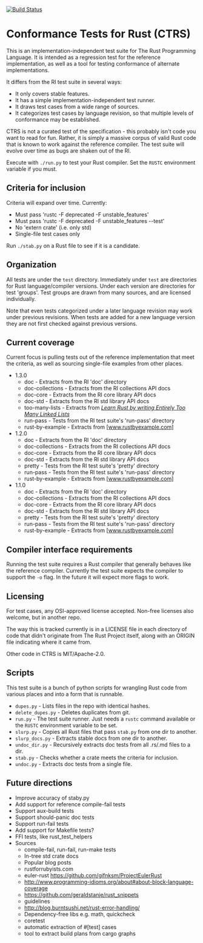 [![Build Status](https://travis-ci.org/brson/ctrs.svg?branch=master)](https://travis-ci.org/brson/ctrs)

# Conformance Tests for Rust (CTRS)

This is an implementation-independent test suite for The Rust
Programming Language. It is intended as a regression test for
the reference implementation, as well as a tool for testing
conformance of alternate implementations.

It differs from the RI test suite in several ways:

* It only covers stable features.
* It has a simple implementation-independent test runner.
* It draws test cases from a wide range of sources.
* It categorizes test cases by language revision, so that multiple
  levels of conformance may be established.

CTRS is not a curated test of the specification - this probably isn't
code you want to read for fun. Rather, it is simply a massive corpus
of valid Rust code that is known to work against the reference
compiler. The test suite will evolve over time as bugs are shaken
out of the RI.

Execute with `./run.py` to test your Rust compiler.
Set the `RUSTC` environment variable if you must.

## Criteria for inclusion

Criteria will expand over time.
Currently:

* Must pass 'rustc -F deprecated -F unstable_features'
* Must pass 'rustc -F deprecated -F unstable_features --test'
* No 'extern crate' (i.e. only std)
* Single-file test cases only

Run `./stab.py` on a Rust file to see if it is a candidate.

## Organization

All tests are under the `test` directory. Immediately under `test` are
directories for Rust language/compiler versions. Under each version
are directories for test 'groups'. Test groups are drawn from many
sources, and are licensed individually.

Note that even tests categorized under a later language revision may
work under previous revisions. When tests are added for a new language
version they are not first checked against previous versions.

## Current coverage

Current focus is pulling tests out of the reference implementation that
meet the criteria, as well as sourcing single-file examples from
other places.

- 1.3.0
  - doc - Extracts from the RI 'doc' directory
  - doc-collections - Extracts from the RI collections API docs
  - doc-core - Extracts from the RI core library API docs
  - doc-std - Extracts from the RI std library API docs
  - too-many-lists - Extracts from *[Learn Rust by writing Entirely Too Many Linked Lists][lists]*
  - run-pass - Tests from the RI test suite's 'run-pass' directory
  - rust-by-example - Extracts from [www.rustbyexample.com]
- 1.2.0
  - doc - Extracts from the RI 'doc' directory
  - doc-collections - Extracts from the RI collections API docs
  - doc-core - Extracts from the RI core library API docs
  - doc-std - Extracts from the RI std library API docs
  - pretty - Tests from the RI test suite's 'pretty' directory
  - run-pass - Tests from the RI test suite's 'run-pass' directory
  - rust-by-example - Extracts from [www.rustbyexample.com]
- 1.1.0
  - doc - Extracts from the RI 'doc' directory
  - doc-collections - Extracts from the RI collections API docs
  - doc-core - Extracts from the RI core library API docs
  - doc-std - Extracts from the RI std library API docs
  - pretty - Tests from the RI test suite's 'pretty' directory
  - run-pass - Tests from the RI test suite's 'run-pass' directory
  - rust-by-example - Extracts from [www.rustbyexample.com]

[lists]: https://github.com/Gankro/too-many-lists
[www.rustbyexample.com]: http://www.rust-by-example.com

## Compiler interface requirements

Running the test suite requires a Rust compiler that generally behaves
like the reference compiler. Currently the test suite expects the
compiler to support the `-o` flag. In the future it will expect more
flags to work.

## Licensing

For test cases, any OSI-approved license accepted. Non-free licenses
also welcome, but in another repo.

The way this is tracked currently is in a LICENSE file in each
directory of code that didn't originate from The Rust Project itself,
along with an ORIGIN file indicating where it came from.

Other code in CTRS is MIT/Apache-2.0.

## Scripts

This test suite is a bunch of python scripts for wrangling Rust code
from various places and into a form that is runnable.

* `dupes.py` - Lists files in the repo with identical hashes.
* `delete_dupes.py` - Deletes duplicates from git.
* `run.py` - The test suite runner. Just needs a `rustc` command
  available or the `RUSTC` environment variable to be set.
* `slurp.py` - Copies all Rust files that pass `stab.py` from one dir to another.
* `slurp_docs.py` - Extracts stable docs from one dir to another.
* `undoc_dir.py` - Recursively extracts doc tests from all .rs/.md files to a dir.
* `stab.py` - Checks whether a crate meets the criteria for inclusion.
* `undoc.py` - Extracts doc tests from a single file.

## Future directions

* Improve accuracy of staby.py
* Add support for reference compile-fail tests
* Support aux-build tests
* Support should-panic doc tests
* Support run-fail tests
* Add support for Makefile tests?
* FFI tests, like rust_test_helpers
* Sources
  * compile-fail, run-fail, run-make tests
  * In-tree std crate docs
  * Popular blog posts
  * rustforrubyists.com
  * euler-rust https://github.com/gifnksm/ProjectEulerRust
  * http://www.programming-idioms.org/about#about-block-language-coverage
  * https://github.com/geraldstanje/rust_snippets
  * guidelines
  * http://blog.burntsushi.net/rust-error-handling/
  * Dependency-free libs e.g. math, quickcheck
  * coretest
  * automatic extraction of #[test] cases
  * tool to extract build plans from cargo graphs

